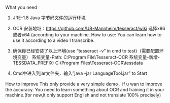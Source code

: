 What you need
1.	JRE-1.8
Java 字节码文件的运行环境
2.	OCR
安装地址：https://github.com/UB-Mannheim/tesseract/wiki
选择x86或者x64 	(according to your machine.
How to use:
	You can learn how to use it according to a video I transcribe.

1.	确保你已经安装了以上环境(use “tesseract -v” in cmd to test)（需要配置环境变量）
系统变量-Path:					C:Program File\Tesseract-OCR
系统变量-新增-TESSDATA_PREFIX:	C:\Program Files\Tesseract-OCR\tessdata
2.	Cmd中进入到jar文件夹，输入”java -jar LanguageTool.jar” to Start

How to improve
	This only provide a very simple demo，if u wan to improve the accuracy.
You need to learn something about OCR and training it in your machine.(for now,it only support English and not translate 100% precisely)
